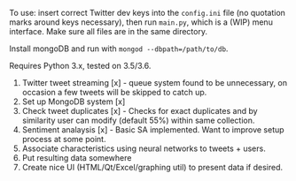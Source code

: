 To use: insert correct Twitter dev keys into the `config.ini` file (no quotation marks around keys necessary), then run `main.py`, which is a (WIP) menu interface. Make sure all files are in the same directory.

Install mongoDB and run with `mongod --dbpath=/path/to/db`.

Requires Python 3.x, tested on 3.5/3.6.

1. Twitter tweet streaming [x]  - queue system found to be unnecessary, on occasion a few tweets will be skipped to catch up.
2. Set up MongoDB system [x]
3. Check tweet duplicates [x] - Checks for exact duplicates and by similarity user can modify (default 55%) within same collection.
4. Sentiment analaysis [x] - Basic SA implemented. Want to improve setup process at some point.
5. Associate characteristics using neural networks to tweets + users. 
6. Put resulting data somewhere
7. Create nice UI (HTML/Qt/Excel/graphing util) to present data if desired.
